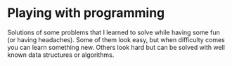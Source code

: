 # Playing with programming
Solutions of some problems that I learned to solve while having some fun (or having headaches). Some of them look easy, but when difficulty comes you can learn something new. Others look hard but can be solved with well known data structures or algorithms.
